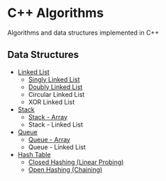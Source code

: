 # C++ Algorithms
Algorithms and data structures implemented in C++
## Data Structures
- [Linked List](./data_structure/linkedlist/)
  + [Singly Linked List](./data_structure/linkedlist/singly/SinglyLinkedList.hpp)
  + [Doubly Linked List](./data_structure/linkedlist/doubly/DoublyLinkedList.hpp)
  + Circular Linked List
  + XOR Linked List
- [Stack](./data_structure/stack/)
  + [Stack - Array](./data_structure/stack/StackArray.hpp)
  + Stack - Linked List
- [Queue](./data_structure/queue)
  + [Queue - Array](./data_structure/queue/QueueArray.hpp)
  + Queue - Linked List
- [Hash Table](./data_structure/hash_table/)
  + [Closed Hashing (Linear Probing)](./data_structure/hash_table/closed_hashing.hpp)
  + [Open Hashing (Chaining)](./data_structure/hash_table/closed_hashing.hpp)